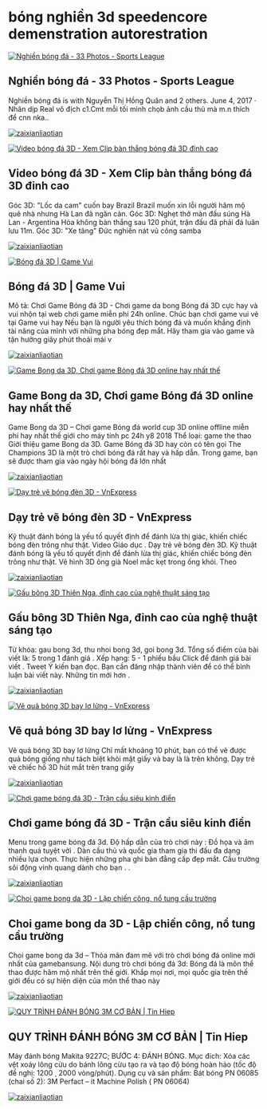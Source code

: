 # bóng nghiền 3d speedencore demenstration autorestration
<a href="https://mnn.zoosnet.net/LR/Chatpre.aspx?id=MNN94995150&p=https://topgrinding.com/" target="_blank">![Nghiền bóng đá - 33 Photos - Sports League](https://github.com/technlg/images/blob/main/50.jpg)</a>
## Nghiền bóng đá - 33 Photos - Sports League
Nghiền bóng đá is with Nguyễn Thị Hồng Quân and 2 others. June 4, 2017 · Nhân dịp Real vô địch c1.Cmt mỗi tối mình chọb ảnh cầu thủ mà m.n thích để cnn nka..
<a href="https://mnn.zoosnet.net/LR/Chatpre.aspx?id=MNN94995150&p=https://topgrinding.com/" target="_blank"><img src="https://github.com/technlg/images/raw/main/chat11.jpg" alt="zaixianliaotian"/></a><a href="//whatsapp.shibangsoft.com/WhatsApp.php" ><img src="https://github.com/technlg/images/raw/main/chat11.png" alt=""></a>
<a href="https://mnn.zoosnet.net/LR/Chatpre.aspx?id=MNN94995150&p=https://topgrinding.com/" target="_blank">![Video bóng đá 3D - Xem Clip bàn thắng bóng đá 3D đỉnh cao](https://github.com/technlg/images/blob/main/28.jpg)</a>
## Video bóng đá 3D - Xem Clip bàn thắng bóng đá 3D đỉnh cao
Góc 3D: "Lốc da cam" cuốn bay Brazil Brazil muốn xin lỗi người hâm mộ quê nhà nhưng Hà Lan đã ngăn cản. Góc 3D: Nghẹt thở màn đấu súng Hà Lan - Argentina Hòa không bàn thắng sau 120 phút, trận đấu đã phải đá luân lưu 11m. Góc 3D: "Xe tăng" Đức nghiền nát vũ công samba
<a href="https://mnn.zoosnet.net/LR/Chatpre.aspx?id=MNN94995150&p=https://topgrinding.com/" target="_blank"><img src="https://github.com/technlg/images/raw/main/chat11.jpg" alt="zaixianliaotian"/></a><a href="//whatsapp.shibangsoft.com/WhatsApp.php" ><img src="https://github.com/technlg/images/raw/main/chat11.png" alt=""></a>
<a href="https://mnn.zoosnet.net/LR/Chatpre.aspx?id=MNN94995150&p=https://topgrinding.com/" target="_blank">![Bóng đá 3D | Game Vui](https://github.com/technlg/images/blob/main/11.jpg)</a>
## Bóng đá 3D | Game Vui
Mô tả: Chơi Game Bóng đá 3D - Chơi game da bong Bóng đá 3D cực hay và vui nhộn tại web chơi game miễn phí 24h online. Chúc bạn chơi game vui vẻ tại Game vui hay Nếu bạn là người yêu thích bóng đá và muốn khẳng định tài năng của mình với những pha bóng đẹp mắt. Hãy tham gia vào game và tận hưởng giây phút thoải mái v
<a href="https://mnn.zoosnet.net/LR/Chatpre.aspx?id=MNN94995150&p=https://topgrinding.com/" target="_blank"><img src="https://github.com/technlg/images/raw/main/chat11.jpg" alt="zaixianliaotian"/></a><a href="//whatsapp.shibangsoft.com/WhatsApp.php" ><img src="https://github.com/technlg/images/raw/main/chat11.png" alt=""></a>
<a href="https://mnn.zoosnet.net/LR/Chatpre.aspx?id=MNN94995150&p=https://topgrinding.com/" target="_blank">![Game Bong da 3D, Chơi game Bóng đá 3D online hay nhất thế ](https://github.com/technlg/images/blob/main/52.jpg)</a>
## Game Bong da 3D, Chơi game Bóng đá 3D online hay nhất thế 
Game Bong da 3D – Chơi game Bóng đá world cup 3D online offline miễn phí hay nhất thế giới cho máy tính pc 24h y8 2018 Thể loại: game the thao Giới thiệu game Bong da 3D. Game Bóng đá 3D hay còn có tên gọi The Champions 3D là một trò chơi bóng đá rất hay và hấp dẫn. Trong game, bạn sẽ được tham gia vào ngày hội bóng đá lớn nhất 
<a href="https://mnn.zoosnet.net/LR/Chatpre.aspx?id=MNN94995150&p=https://topgrinding.com/" target="_blank"><img src="https://github.com/technlg/images/raw/main/chat11.jpg" alt="zaixianliaotian"/></a><a href="//whatsapp.shibangsoft.com/WhatsApp.php" ><img src="https://github.com/technlg/images/raw/main/chat11.png" alt=""></a>
<a href="https://mnn.zoosnet.net/LR/Chatpre.aspx?id=MNN94995150&p=https://topgrinding.com/" target="_blank">![Dạy trẻ vẽ bóng đèn 3D - VnExpress](https://github.com/technlg/images/blob/main/37.jpg)</a>
## Dạy trẻ vẽ bóng đèn 3D - VnExpress
Kỹ thuật đánh bóng là yếu tố quyết định để đánh lừa thị giác, khiến chiếc bóng đèn trông như thật. Video Giáo dục . Dạy trẻ vẽ bóng đèn 3D. Kỹ thuật đánh bóng là yếu tố quyết định để đánh lừa thị giác, khiến chiếc bóng đèn trông như thật. Vẽ hình 3D ông già Noel mắc kẹt trong ống khói. Theo 
<a href="https://mnn.zoosnet.net/LR/Chatpre.aspx?id=MNN94995150&p=https://topgrinding.com/" target="_blank"><img src="https://github.com/technlg/images/raw/main/chat11.jpg" alt="zaixianliaotian"/></a><a href="//whatsapp.shibangsoft.com/WhatsApp.php" ><img src="https://github.com/technlg/images/raw/main/chat11.png" alt=""></a>
<a href="https://mnn.zoosnet.net/LR/Chatpre.aspx?id=MNN94995150&p=https://topgrinding.com/" target="_blank">![Gấu bông 3D Thiên Nga, đỉnh cao của nghệ thuật sáng tạo](https://github.com/technlg/images/blob/main/40.jpg)</a>
## Gấu bông 3D Thiên Nga, đỉnh cao của nghệ thuật sáng tạo
Từ khóa: gau bong 3d, thu nhoi bong 3d, goi bong 3d. Tổng số điểm của bài viết là: 5 trong 1 đánh giá . Xếp hạng: 5 - 1 phiếu bầu Click để đánh giá bài viết . Tweet Ý kiến bạn đọc. Bạn cần đăng nhập thành viên để có thể bình luận bài viết này. Những tin mới hơn .
<a href="https://mnn.zoosnet.net/LR/Chatpre.aspx?id=MNN94995150&p=https://topgrinding.com/" target="_blank"><img src="https://github.com/technlg/images/raw/main/chat11.jpg" alt="zaixianliaotian"/></a><a href="//whatsapp.shibangsoft.com/WhatsApp.php" ><img src="https://github.com/technlg/images/raw/main/chat11.png" alt=""></a>
<a href="https://mnn.zoosnet.net/LR/Chatpre.aspx?id=MNN94995150&p=https://topgrinding.com/" target="_blank">![Vẽ quả bóng 3D bay lơ lửng - VnExpress](https://github.com/technlg/images/blob/main/32.jpg)</a>
## Vẽ quả bóng 3D bay lơ lửng - VnExpress
Vẽ quả bóng 3D bay lơ lửng Chỉ mất khoảng 10 phút, bạn có thể vẽ được quả bóng giống như tách biệt khỏi mặt giấy và bay là là trên không. Dạy trẻ vẽ chiếc hố 3D hút mắt trên trang giấy
<a href="https://mnn.zoosnet.net/LR/Chatpre.aspx?id=MNN94995150&p=https://topgrinding.com/" target="_blank"><img src="https://github.com/technlg/images/raw/main/chat11.jpg" alt="zaixianliaotian"/></a><a href="//whatsapp.shibangsoft.com/WhatsApp.php" ><img src="https://github.com/technlg/images/raw/main/chat11.png" alt=""></a>
<a href="https://mnn.zoosnet.net/LR/Chatpre.aspx?id=MNN94995150&p=https://topgrinding.com/" target="_blank">![Chơi game bóng đá 3D - Trận cầu siêu kinh điển](https://github.com/technlg/images/blob/main/22.jpg)</a>
## Chơi game bóng đá 3D - Trận cầu siêu kinh điển
Menu trong game bóng đá 3d. Độ hấp dẫn của trò chơi này : Đồ họa và âm thanh quá tuyệt vời . Dàn cầu thủ và quốc gia tham gia thi đấu đa dạng nhiều lựa chọn. Thực hiện những pha ghi bàn đẳng cấp đẹp mắt. Cầu trường sôi động vinh quang dành cho bạn . .
<a href="https://mnn.zoosnet.net/LR/Chatpre.aspx?id=MNN94995150&p=https://topgrinding.com/" target="_blank"><img src="https://github.com/technlg/images/raw/main/chat11.jpg" alt="zaixianliaotian"/></a><a href="//whatsapp.shibangsoft.com/WhatsApp.php" ><img src="https://github.com/technlg/images/raw/main/chat11.png" alt=""></a>
<a href="https://mnn.zoosnet.net/LR/Chatpre.aspx?id=MNN94995150&p=https://topgrinding.com/" target="_blank">![Choi game bong da 3D - Lập chiến công, nổ tung cầu trường](https://github.com/technlg/images/blob/main/7.jpg)</a>
## Choi game bong da 3D - Lập chiến công, nổ tung cầu trường
Choi game bong da 3d – Thỏa mãn đam mê với trò chơi bóng đá online mới nhất của gamebansung. Nội dung trò chơi bóng đá 3d: Bóng đá là môn thể thao được hâm mộ nhất trên thế giới. Khắp mọi nơi, mọi quốc gia trên thế giới đều có sự hiện diện của môn thể thao này 
<a href="https://mnn.zoosnet.net/LR/Chatpre.aspx?id=MNN94995150&p=https://topgrinding.com/" target="_blank"><img src="https://github.com/technlg/images/raw/main/chat11.jpg" alt="zaixianliaotian"/></a><a href="//whatsapp.shibangsoft.com/WhatsApp.php" ><img src="https://github.com/technlg/images/raw/main/chat11.png" alt=""></a>
<a href="https://mnn.zoosnet.net/LR/Chatpre.aspx?id=MNN94995150&p=https://topgrinding.com/" target="_blank">![QUY TRÌNH ĐÁNH BÓNG 3M CƠ BẢN | Tin Hiep](https://github.com/technlg/images/blob/main/27.jpg)</a>
## QUY TRÌNH ĐÁNH BÓNG 3M CƠ BẢN | Tin Hiep
Máy đánh bóng Makita 9227C; BƯỚC 4: ĐÁNH BÓNG. Mục đích: Xóa các vệt xoáy lông cừu do bánh lông cừu tạo ra và tạo độ bóng hoàn hảo (tốc độ đề nghị: 1200 ¸ 2000 vòng/phút). Dụng cụ và sản phẩm: Bát bóng PN 06085 (chai số 2): 3M Perfact – it Machine Polish ( PN 06064)
<a href="https://mnn.zoosnet.net/LR/Chatpre.aspx?id=MNN94995150&p=https://topgrinding.com/" target="_blank"><img src="https://github.com/technlg/images/raw/main/chat11.jpg" alt="zaixianliaotian"/></a><a href="//whatsapp.shibangsoft.com/WhatsApp.php" ><img src="https://github.com/technlg/images/raw/main/chat11.png" alt=""></a>

